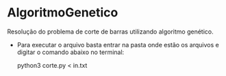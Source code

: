# AlgoritmoGenetico

Resolução do problema de corte de barras utilizando algoritmo genético.

- Para executar o arquivo basta entrar na pasta onde estão os arquivos e digitar o comando abaixo no terminal:
  
  python3 corte.py < in.txt
  
